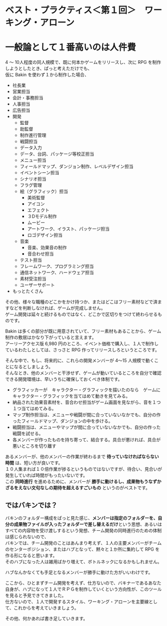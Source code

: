 # ベスト・プラクティス＜第１回＞　ワーキング・アローン

# 一般論として１番高いのは人件費

4 ～ 10人程度の同人規模で、既に何本かゲームをリリースし、次に RPG を制作しようとしたとき、ぱっと考えただけでも、  
仮に Bakin を使わず１から制作した場合、  

* 社長業
* 営業担当
* 会計・事務担当
* 人事担当
* 広告担当
* 開発
    * 監督
    * 助監督
    * 制作進行管理
    * 戦闘担当
    * データ入力
    * データ、台詞、パッケージ等校正担当
    * メニュー担当
    * フィールドマップ、ダンジョン制作、レベルデザイン担当
    * イベントシーン担当
    * シナリオ担当
    * フラグ管理
    * 絵（グラフィック）担当
        * 美術監督
        * アイコン
        * エフェクト
        * ３Dモデル制作
        * ムービー
        * アートワーク、イラスト、パッケージ担当
        * ロゴデザイン担当
    * 音楽
        * 音楽、効果音の制作
        * 音合わせ担当
    * テスト担当
    * フレームワーク、プログラミング担当
    * 通信ネットワーク、ハードウェア担当
    * 素材受注担当
    * ユーザーサポート
* もっとたくさん

その他、様々な職種のどこかをかけ持つか、またはどこはフリー素材などで済ますなどを判断しなければ、ゲームが完成しません。  
ゲーム開発は延々と続けるものではなく、どこかで区切りをつけて終わらせるものです。  

Bakin は多くの部分が既に用意されていて、フリー素材もあることから、ゲーム制作の敷居はかなり下がっていると言えます。  
アーリーアクセス版 6,980 円のところ、イベント価格で購入し、１人で制作しているわたしとしては、さっさと RPG 作ってリリースしろというところです。  

そんな中で、もし、将来的に、これらの開発メンバーが 4～15 人規模で動くことになるとしましょう。  
そんなとき、他のメンバーと干渉せず、ゲームが動いているところを自分で確認できる開発環境は、早いうちに確保しておくべき体制です。  

* グラフィッカーが　キャラクター・グラフィックを描いたのなら　ゲームにキャラクター・グラフィックを当てはめて動きを見てみる。
* 納品された効果音素材を、音合わせ担当がゲーム画面を見ながら、音を１つ１つ当てはめてみる。
* マップ制作担当は、メニューや戦闘が間に合っていないなかでも、自分の作ったフィールドマップ、ダンジョンの中を歩ける。
* 戦闘担当は、メニューやマップが間に合っていないなかでも、自分の作った戦闘を試せる。
* 各メンバーが作ったものを持ち寄って、結合する。具合が悪ければ、具合が悪いところを切り離す

あるメンバーが、他のメンバーの作業が終わるまで **待っていなければならない時間** は、短い方が良いです。  
１０人集まれば１０倍作業が捗るというものではないですが、待合い、見合いが発生していれば時間がもったいないです。  
この **同時進行** を進めるために、メンバーが **勝手に動けるし、成果物もうなずかざるをえない文句なしの期待を超えるすごいもの** というのがベストです。  

## ではバキンでは？

バキンのフォルダー構成をぱっと見た感じ、**メンバーは指定のフォルダーを、自分の成果物ファイルが入ったフォルダーで差し替えるだけ**という思想、あるいはすべての内容物を受け渡しするという発想、チーム開発の同時進行のための体制は感じられないので、  
バキンでは、チーム開発のことはあんまり考えず、１人の主要メンバーがチームのセンターポジション、またはハブとなって、黙々と１か所に集約して RPG を作る形になると思います。  
そのハブになった人は雑用ばかり増えて、ボトルネックになるかもしれません。  

ハブなんかなくても手足となるメンバーが勝手に動けた方がいいわけです。  

ここから、ひとまずチーム開発を考えず、仕方ないので、バキナーであるあなた自身が、ハブになって１人でＲＰＧを制作していくという方向性が、このツールを見ると予見できてきました。  
仕方ないので、１人で開発するスタイル、ワーキング・アローンを主要線として、これからを考えていきましょう。  

その他、何かあれば書き足していきます。  
